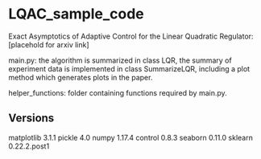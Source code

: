 # LQAC_sample_code
Exact Asymptotics of Adaptive Control for the Linear Quadratic Regulator: [placehold for arxiv link]

main.py: the algorithm is summarized in class LQR,  the summary of experiment data is implemented in class SummarizeLQR, including a plot method which generates plots in the paper.

helper_functions: folder containing functions required by main.py.

## Versions
matplotlib 3.1.1
pickle 4.0
numpy 1.17.4
control 0.8.3
seaborn 0.11.0
sklearn 0.22.2.post1